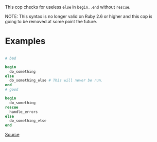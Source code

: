 
This cop checks for useless `else` in `begin..end` without `rescue`.

NOTE: This syntax is no longer valid on Ruby 2.6 or higher and
this cop is going to be removed at some point the future.

# Examples

```ruby

# bad

begin
  do_something
else
  do_something_else # This will never be run.
end
# good

begin
  do_something
rescue
  handle_errors
else
  do_something_else
end
```

[Source](http://www.rubydoc.info/gems/rubocop/RuboCop/Cop/Lint/UselessElseWithoutRescue)